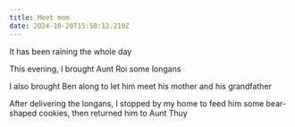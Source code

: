 ```yaml
---
title: Meet mom
date: 2024-10-20T15:58:12.210Z
---
```


It has been raining the whole day

This evening, I brought Aunt Roi some longans

I also brought Ben along to let him meet his mother and his grandfather

After delivering the longans, I stopped by my home to feed him some bear-shaped cookies, then returned him to Aunt Thuy
